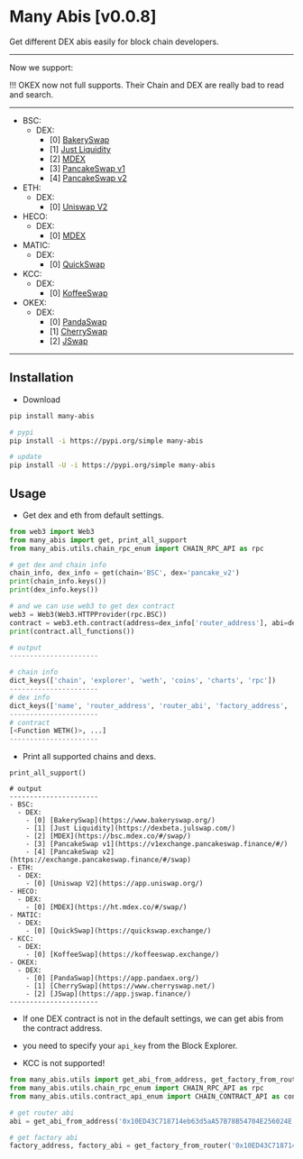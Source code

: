 # Many Abis [v0.0.8]

Get different DEX abis easily for block chain developers.

---

Now we support: 

!!! OKEX now not full supports. Their Chain and DEX are really bad to read and search.

---

- BSC:
  - DEX:
    - [0] [BakerySwap](https://www.bakeryswap.org/)
    - [1] [Just Liquidity](https://dexbeta.julswap.com/)
    - [2] [MDEX](https://bsc.mdex.co/#/swap/)
    - [3] [PancakeSwap v1](https://v1exchange.pancakeswap.finance/#/)
    - [4] [PancakeSwap v2](https://exchange.pancakeswap.finance/#/swap)
- ETH:
  - DEX:
    - [0] [Uniswap V2](https://app.uniswap.org/)
- HECO:
  - DEX:
    - [0] [MDEX](https://ht.mdex.co/#/swap/)
- MATIC:
  - DEX:
    - [0] [QuickSwap](https://quickswap.exchange/)
- KCC:
  - DEX:
    - [0] [KoffeeSwap](https://koffeeswap.exchange/)
- OKEX:
  - DEX:
    - [0] [PandaSwap](https://app.pandaex.org/)
    - [1] [CherrySwap](https://www.cherryswap.net/)
    - [2] [JSwap](https://app.jswap.finance/)
---


## Installation

* Download

```bash
pip install many-abis

# pypi
pip install -i https://pypi.org/simple many-abis

# update
pip install -U -i https://pypi.org/simple many-abis
```

## Usage

* Get dex and eth from default settings.

```python
from web3 import Web3
from many_abis import get, print_all_support
from many_abis.utils.chain_rpc_enum import CHAIN_RPC_API as rpc

# get dex and chain info 
chain_info, dex_info = get(chain='BSC', dex='pancake_v2')
print(chain_info.keys())
print(dex_info.keys())

# and we can use web3 to get dex contract
web3 = Web3(Web3.HTTPProvider(rpc.BSC))
contract = web3.eth.contract(address=dex_info['router_address'], abi=dex_info['router_abi'])
print(contract.all_functions())

# output
----------------------

# chain info
dict_keys(['chain', 'explorer', 'weth', 'coins', 'charts', 'rpc'])
----------------------
# dex info
dict_keys(['name', 'router_address', 'router_abi', 'factory_address', 'factory_abi', 'website'])
----------------------
# contract
[<Function WETH()>, ...]
----------------------
```

* Print all supported chains and dexs.

```
print_all_support()

# output
----------------------
- BSC:
  - DEX:
    - [0] [BakerySwap](https://www.bakeryswap.org/)
    - [1] [Just Liquidity](https://dexbeta.julswap.com/)
    - [2] [MDEX](https://bsc.mdex.co/#/swap/)
    - [3] [PancakeSwap v1](https://v1exchange.pancakeswap.finance/#/)
    - [4] [PancakeSwap v2](https://exchange.pancakeswap.finance/#/swap)
- ETH:
  - DEX:
    - [0] [Uniswap V2](https://app.uniswap.org/)
- HECO:
  - DEX:
    - [0] [MDEX](https://ht.mdex.co/#/swap/)
- MATIC:
  - DEX:
    - [0] [QuickSwap](https://quickswap.exchange/)
- KCC:
  - DEX:
    - [0] [KoffeeSwap](https://koffeeswap.exchange/)
- OKEX:
  - DEX:
    - [0] [PandaSwap](https://app.pandaex.org/)
    - [1] [CherrySwap](https://www.cherryswap.net/)
    - [2] [JSwap](https://app.jswap.finance/)
----------------------
```

* If one DEX contract is not in the default settings, we can get abis from the contract address.

* you need to specify your `api_key` from the Block Explorer.

* KCC is not supported!

```python
from many_abis.utils import get_abi_from_address, get_factory_from_router
from many_abis.utils.chain_rpc_enum import CHAIN_RPC_API as rpc
from many_abis.utils.contract_api_enum import CHAIN_CONTRACT_API as contract_api

# get router abi
abi = get_abi_from_address('0x10ED43C718714eb63d5aA57B78B54704E256024E', 'YOUR_API_KEY', chain_api=contract_api.BSC))

# get factory abi
factory_address, factory_abi = get_factory_from_router('0x10ED43C718714eb63d5aA57B78B54704E256024E', 'YOUR_API_KEY', chain_api=contract_api.BSC, rpc=rpc.BSC)

```
